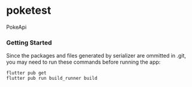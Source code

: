 # poketest

PokeApi

### Getting Started


Since the packages and files generated by serializer are ommitted in .git, you may need to run these commands before running the app:

```
flutter pub get
flutter pub run build_runner build
```

